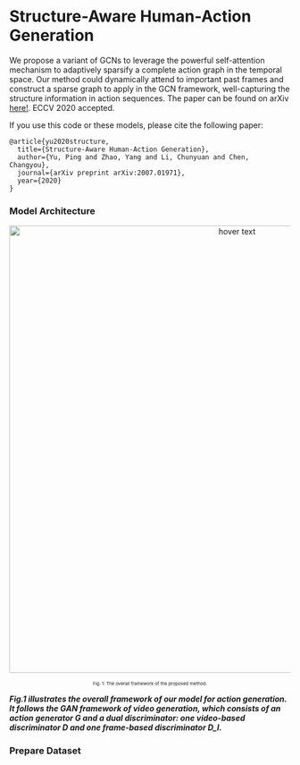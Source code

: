# Structure-Aware Human-Action Generation

We propose a variant of GCNs to leverage the powerful self-attention mechanism to adaptively sparsify a complete action graph in the temporal space. Our method could dynamically attend to important past frames and construct a sparse graph to apply in the GCN framework, well-capturing the structure information in action sequences. The paper can be found on arXiv [here!](https://arxiv.org/abs/2007.01971). ECCV 2020 accepted. 

If you use this code or these models, please cite the following paper:
```
@article{yu2020structure,
  title={Structure-Aware Human-Action Generation},
  author={Yu, Ping and Zhao, Yang and Li, Chunyuan and Chen, Changyou},
  journal={arXiv preprint arXiv:2007.01971},
  year={2020}
}
```
### Model Architecture
<p align="center">
  <img src=https://github.com/PingYu-iris/SA-GCN/blob/master/imgs/framework.jpg width="800" title="hover text">
</p>
<p align="center" style="font-size:8px;">Fig. 1: The overall framework of the proposed method.</p>

**_Fig.1 illustrates the overall framework of our model for action generation. It follows the GAN framework of video generation, which consists of an action generator G and a dual discriminator: one video-based discriminator D and one frame-based discriminator D_I._**





### Prepare Dataset


